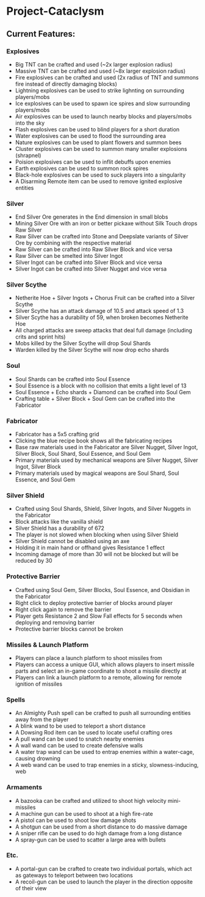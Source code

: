 # Project-Cataclysm

## Current Features:
### Explosives
- Big TNT can be crafted and used (~2x larger explosion radius)
- Massive TNT can be crafted and used (~8x larger explosion radius)
- Fire explosives can be crafted and used (2x radius of TNT and summons fire instead of directly damaging blocks)
- Lightning explosives can be used to strike lighnting on surrounding players/mobs
- Ice explosives can be used to spawn ice spires and slow surrounding players/mobs
- Air explosives can be used to launch nearby blocks and players/mobs into the sky
- Flash explosives can be used to blind players for a short duration
- Water explosives can be used to flood the surrounding area
- Nature explosives can be used to plant flowers and summon bees
- Cluster explosives can be used to summon many smaller explosions (shrapnel)
- Poision explosives can be used to inflit debuffs upon enemies
- Earth explosives can be used to summon rock spires
- Black-hole explosives can be used to suck players into a singularity
- A Disarming Remote item can be used to remove ignited explosive entities

### Silver
- End Silver Ore generates in the End dimension in small blobs
- Mining Silver Ore with an iron or better pickaxe without Silk Touch drops Raw Silver
- Raw Silver can be crafted into Stone and Deepslate variants of Silver Ore by combining with the respective material
- Raw Silver can be crafted into Raw Silver Block and vice versa
- Raw Silver can be smelted into Silver Ingot
- Silver Ingot can be crafted into Silver Block and vice versa
- Silver Ingot can be crafted into Silver Nugget and vice versa

### Silver Scythe
- Netherite Hoe + Silver Ingots + Chorus Fruit can be crafted into a Silver Scythe
- Silver Scythe has an attack damage of 10.5 and attack speed of 1.3
- Silver Scythe has a durability of 59, when broken becomes Netherite Hoe
- All charged attacks are sweep attacks that deal full damage (including crits and sprint hits)
- Mobs killed by the Silver Scythe will drop Soul Shards
- Warden killed by the Silver Scythe will now drop echo shards

### Soul
- Soul Shards can be crafted into Soul Essence
- Soul Essence is a block with no collision that emits a light level of 13
- Soul Essence + Echo shards + Diamond can be crafted into Soul Gem
- Crafting table + Silver Block + Soul Gem can be crafted into the Fabricator

### Fabricator
- Fabricator has a 5x5 crafting grid
- Clicking the blue recipe book shows all the fabricating recipes
- Base raw materials used in the Fabricator are Silver Nugget, Silver Ingot, Silver Block, Soul Shard, Soul Essence, and Soul Gem
- Primary materials used by mechanical weapons are Silver Nugget, Silver Ingot, Silver Block
- Primary materials used by magical weapons are Soul Shard, Soul Essence, and Soul Gem

### Silver Shield
- Crafted using Soul Shards, Shield, Silver Ingots, and Silver Nuggets in the Fabricator
- Block attacks like the vanilla shield
- Silver Shield has a durability of 672
- The player is not slowed when blocking when using Silver Shield
- Silver Shield cannot be disabled using an axe
- Holding it in main hand or offhand gives Resistance 1 effect
- Incoming damage of more than 30 will not be blocked but will be reduced by 30

### Protective Barrier
- Crafted using Soul Gem, Silver Blocks, Soul Essence, and Obsidian in the Fabricator
- Right click to deploy protective barrier of blocks around player
- Right click again to remove the barrier
- Player gets Resistance 2 and Slow Fall effects for 5 seconds when deploying and removing barrier
- Protective barrier blocks cannot be broken

### Missiles & Launch Platform
- Players can place a launch platform to shoot missiles from
- Players can access a unique GUI, which allows players to insert missile parts and select an in-game coordinate to shoot a missile directly at
- Players can link a launch platform to a remote, allowing for remote ignition of missiles

### Spells
- An Almighty Push spell can be crafted to push all surrounding entities away from the player
- A blink wand to be used to teleport a short distance
- A Dowsing Rod item can be used to locate useful crafting ores
- A pull wand can be used to snatch nearby enemies
- A wall wand can be used to create defensive walls
- A water trap wand can be used to entrap enemies within a water-cage, causing drowning
- A web wand can be used to trap enemies in a sticky, slowness-inducing, web

### Armaments
- A bazooka can be crafted and utilized to shoot high velocity mini-missiles
- A machine gun can be used to shoot at a high fire-rate
- A pistol can be used to shoot low damage shots
- A shotgun can be used from a short distance to do massive damage
- A sniper rifle can be used to do high damage from a long distance
- A spray-gun can be used to scatter a large area with bullets

### Etc.
- A portal-gun can be crafted to create two individual portals, which act as gateways to teleport between two locations
- A recoil-gun can be used to launch the player in the direction opposite of their view
